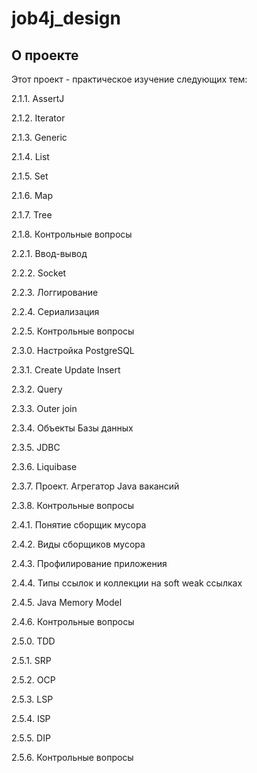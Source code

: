 # job4j_design

## О проекте

Этот проект - практическое изучение следующих тем:

   2.1.1. AssertJ

   2.1.2. Iterator

   2.1.3. Generic

   2.1.4. List

   2.1.5. Set

   2.1.6. Map

   2.1.7. Tree

   2.1.8. Контрольные вопросы

   2.2.1. Ввод-вывод

   2.2.2. Socket

   2.2.3. Логгирование

   2.2.4. Сериализация

   2.2.5. Контрольные вопросы

   2.3.0. Настройка PostgreSQL

   2.3.1. Create Update Insert

   2.3.2. Query

   2.3.3. Outer join

   2.3.4. Объекты Базы данных

   2.3.5. JDBC

   2.3.6. Liquibase

   2.3.7. Проект. Агрегатор Java вакансий

   2.3.8. Контрольные вопросы

   2.4.1. Понятие сборщик мусора

   2.4.2. Виды сборщиков мусора

   2.4.3. Профилирование приложения

   2.4.4. Типы ссылок и коллекции на soft weak ссылках

   2.4.5. Java Memory Model

   2.4.6. Контрольные вопросы

   2.5.0. TDD

   2.5.1. SRP

   2.5.2. OCP

   2.5.3. LSP

   2.5.4. ISP

   2.5.5. DIP

   2.5.6. Контрольные вопросы